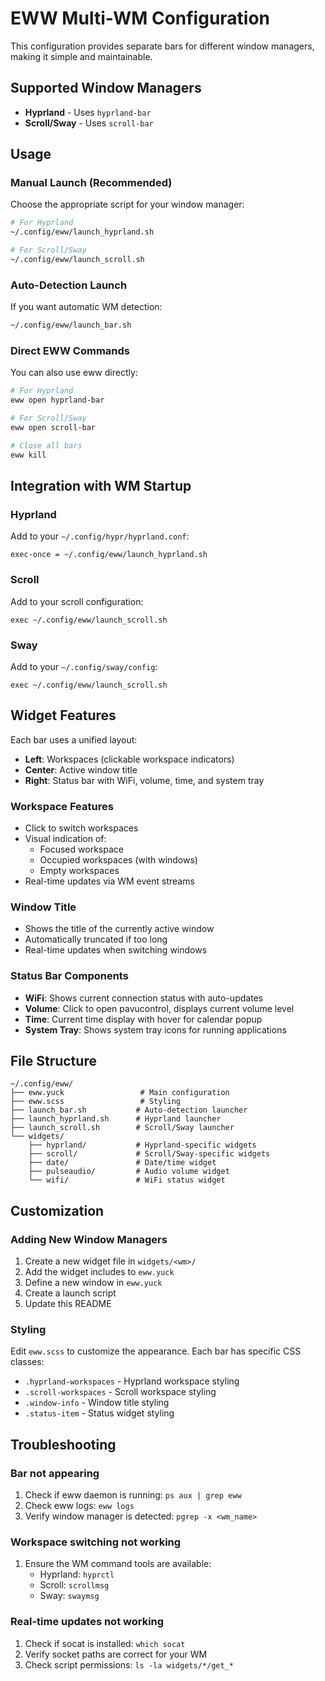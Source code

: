 # EWW Multi-WM Configuration

This configuration provides separate bars for different window managers, making it simple and maintainable.

## Supported Window Managers

- **Hyprland** - Uses `hyprland-bar`
- **Scroll/Sway** - Uses `scroll-bar`

## Usage

### Manual Launch (Recommended)

Choose the appropriate script for your window manager:

```bash
# For Hyprland
~/.config/eww/launch_hyprland.sh

# For Scroll/Sway
~/.config/eww/launch_scroll.sh
```

### Auto-Detection Launch

If you want automatic WM detection:

```bash
~/.config/eww/launch_bar.sh
```

### Direct EWW Commands

You can also use eww directly:

```bash
# For Hyprland
eww open hyprland-bar

# For Scroll/Sway  
eww open scroll-bar

# Close all bars
eww kill
```

## Integration with WM Startup

### Hyprland

Add to your `~/.config/hypr/hyprland.conf`:

```
exec-once = ~/.config/eww/launch_hyprland.sh
```

### Scroll

Add to your scroll configuration:

```
exec ~/.config/eww/launch_scroll.sh
```

### Sway

Add to your `~/.config/sway/config`:

```
exec ~/.config/eww/launch_scroll.sh
```

## Widget Features

Each bar uses a unified layout:

- **Left**: Workspaces (clickable workspace indicators)
- **Center**: Active window title
- **Right**: Status bar with WiFi, volume, time, and system tray

### Workspace Features

- Click to switch workspaces
- Visual indication of:
  - Focused workspace
  - Occupied workspaces (with windows)
  - Empty workspaces
- Real-time updates via WM event streams

### Window Title

- Shows the title of the currently active window
- Automatically truncated if too long
- Real-time updates when switching windows

### Status Bar Components

- **WiFi**: Shows current connection status with auto-updates
- **Volume**: Click to open pavucontrol, displays current volume level
- **Time**: Current time display with hover for calendar popup
- **System Tray**: Shows system tray icons for running applications

## File Structure

```
~/.config/eww/
├── eww.yuck                 # Main configuration
├── eww.scss                 # Styling
├── launch_bar.sh           # Auto-detection launcher
├── launch_hyprland.sh      # Hyprland launcher
├── launch_scroll.sh        # Scroll/Sway launcher
└── widgets/
    ├── hyprland/           # Hyprland-specific widgets
    ├── scroll/             # Scroll/Sway-specific widgets  
    ├── date/               # Date/time widget
    ├── pulseaudio/         # Audio volume widget
    └── wifi/               # WiFi status widget
```

## Customization

### Adding New Window Managers

1. Create a new widget file in `widgets/<wm>/`
2. Add the widget includes to `eww.yuck`
3. Define a new window in `eww.yuck`
4. Create a launch script
5. Update this README

### Styling

Edit `eww.scss` to customize the appearance. Each bar has specific CSS classes:

- `.hyprland-workspaces` - Hyprland workspace styling
- `.scroll-workspaces` - Scroll workspace styling  
- `.window-info` - Window title styling
- `.status-item` - Status widget styling

## Troubleshooting

### Bar not appearing

1. Check if eww daemon is running: `ps aux | grep eww`
2. Check eww logs: `eww logs`
3. Verify window manager is detected: `pgrep -x <wm_name>`

### Workspace switching not working

1. Ensure the WM command tools are available:
   - Hyprland: `hyprctl`
   - Scroll: `scrollmsg`  
   - Sway: `swaymsg`

### Real-time updates not working

1. Check if socat is installed: `which socat`
2. Verify socket paths are correct for your WM
3. Check script permissions: `ls -la widgets/*/get_*`

